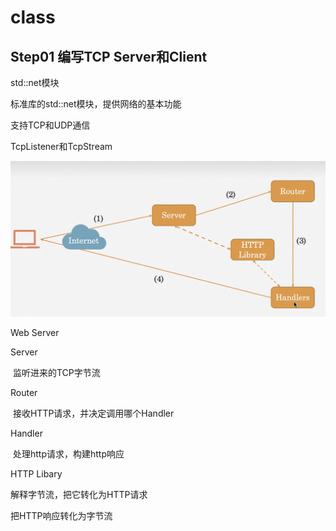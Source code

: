 # class

## Step01 编写TCP Server和Client



std::net模块

标准库的std::net模块，提供网络的基本功能

支持TCP和UDP通信

TcpListener和TcpStream



![image-20240329162049956](images/image-20240329162049956.png)

Web Server

Server 

​	监听进来的TCP字节流

Router

​	接收HTTP请求，并决定调用哪个Handler

Handler

​	处理http请求，构建http响应

HTTP Libary

解释字节流，把它转化为HTTP请求

把HTTP响应转化为字节流





